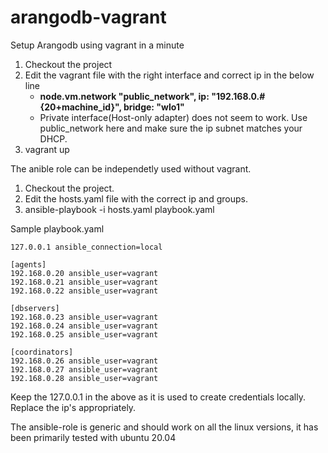 # arangodb-vagrant
Setup Arangodb using vagrant in a minute

1. Checkout the project
2. Edit the vagrant file with the right interface and correct ip in the below line 
   * __node.vm.network "public_network", ip: "192.168.0.#{20+machine_id}", bridge: "wlo1"__
   * Private interface(Host-only adapter) does not seem to work. Use public_network here and make sure the ip subnet matches your DHCP. 
4. vagrant up

The anible role can be independetly used without vagrant. 
1. Checkout the project.
2. Edit the hosts.yaml file with the correct ip and groups.
3. ansible-playbook -i hosts.yaml playbook.yaml

Sample playbook.yaml

```
127.0.0.1 ansible_connection=local

[agents]
192.168.0.20 ansible_user=vagrant 
192.168.0.21 ansible_user=vagrant
192.168.0.22 ansible_user=vagrant

[dbservers]
192.168.0.23 ansible_user=vagrant 
192.168.0.24 ansible_user=vagrant
192.168.0.25 ansible_user=vagrant

[coordinators]
192.168.0.26 ansible_user=vagrant 
192.168.0.27 ansible_user=vagrant
192.168.0.28 ansible_user=vagrant
```

Keep the 127.0.0.1 in the above as it is used to create credentials locally. Replace the ip's appropriately. 

The ansible-role is generic and should work on all the linux versions, it has been primarily tested with ubuntu 20.04

